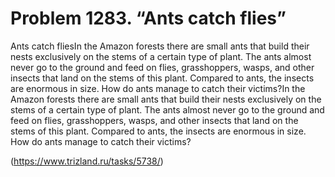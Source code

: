# Problem 1283. “Ants catch flies”

Ants catch fliesIn the Amazon forests there are small ants that build their nests exclusively on the stems of a certain type of plant. The ants almost never go to the ground and feed on flies, grasshoppers, wasps, and other insects that land on the stems of this plant. Compared to ants, the insects are enormous in size. How do ants manage to catch their victims?In the Amazon forests there are small ants that build their nests exclusively on the stems of a certain type of plant. The ants almost never go to the ground and feed on flies, grasshoppers, wasps, and other insects that land on the stems of this plant. Compared to ants, the insects are enormous in size. How do ants manage to catch their victims?

(https://www.trizland.ru/tasks/5738/)